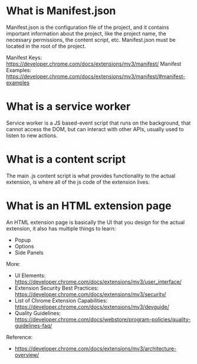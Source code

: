 # What is Manifest.json

Manifest.json is the configuration file of the project, and it contains important information about the project, like the project name, the necessary permissions, the content script, etc.
Manifest.json must be located in the root of the project.

Manifest Keys: https://developer.chrome.com/docs/extensions/mv3/manifest/
Manifest Examples: https://developer.chrome.com/docs/extensions/mv3/manifest/#manifest-examples

# What is a service worker

Service worker is a JS based-event script that runs on the background, that cannot access the DOM, but can interact with other APIs, usually used to listen to new actions.

# What is a content script

The main .js content script is what provides functionality to the actual extension, is where all of the js code of the extension lives.

# What is an HTML extension page

An HTML extension page is basically the UI that you design for the actual extension, it also has multiple things to learn:

- Popup
- Options
- Side Panels

More:

- UI Elements: https://developer.chrome.com/docs/extensions/mv3/user_interface/
- Extension Security Best Practices: https://developer.chrome.com/docs/extensions/mv3/security/
- List of Chrome Extension Capabilities: https://developer.chrome.com/docs/extensions/mv3/devguide/
- Quality Guidelines: https://developer.chrome.com/docs/webstore/program-policies/quality-guidelines-faq/

Reference:

- https://developer.chrome.com/docs/extensions/mv3/architecture-overview/
